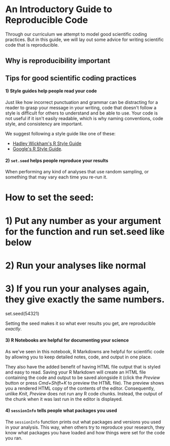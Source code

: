 # An Introductory Guide to Reproducible Code

Through our curriculum we attempt to model good scientific coding practices.
But in this guide, we will lay out some advice for writing scientific code that is reproducible.

## Why is reproducibility important


## Tips for good scientific coding practices

#### 1) Style guides help people read your code

Just like how incorrect punctuation and grammar can be distracting for a reader
to grasp your message in your writing, code that doesn't follow a style is
difficult for others to understand and be able to use.
Your code is not useful if it isn't easily readable, which is why naming
conventions, code style, and consistency are important.

We suggest following a style guide like one of these:  
- [Hadley Wickham's R Style Guide](http://adv-r.had.co.nz/Style.html)  
- [Google's R Style Guide](https://google.github.io/styleguide/Rguide.xml).   

#### 2) `set.seed` helps people reproduce your results

When performing any kind of analyses that use random sampling, or something that
may vary each time you re-run it.

# How to set the seed:
# 1) Put any number as your argument for the function and run set.seed like below
# 2) Run your analyses like normal
# 3) If you run your analyses again, they give exactly the same numbers.
set.seed(54321)

Setting the seed makes it so what ever results you get, are reproducible *exactly*.

#### 3) R Notebooks are helpful for documenting your science

As we've seen in this notebook, R Markdowns are helpful for scientific code by
allowing you to keep detailed notes, code, and output in one place.

They also have the added benefit of having HTML file output that is styled and
easy to read.
Saving your R Markdown will create an HTML file containing the code and output to be
saved alongside it (click the *Preview* button or press *Cmd+Shift+K* to preview
the HTML file).
The preview shows you a rendered HTML copy of the contents of the editor.
Consequently, unlike *Knit*, *Preview* does not run any R code chunks.
Instead, the output of the chunk when it was last run in the editor is displayed.

#### 4) `sessionInfo` tells people what packages you used

The `sessionInfo` function prints out what packages and versions you used in your
analysis.
This way, when others try to reproduce your research, they know what packages
you have loaded and how things were set for the code you ran.
